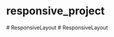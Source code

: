 # responsive_project
#   R e s p o n s i v e L a y o u t  
 #   R e s p o n s i v e L a y o u t  
 